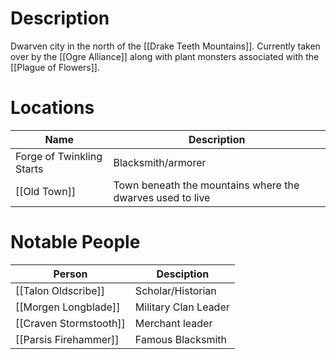 # Description
Dwarven city in the north of the [[Drake Teeth Mountains]]. Currently taken over by the [[Ogre Alliance]] along with plant monsters associated with the [[Plague of Flowers]].

# Locations
| Name                      | Description                                               |
| ------------------------- | --------------------------------------------------------- |
| Forge of Twinkling Starts | Blacksmith/armorer                                        |
| [[Old Town]]                  | Town beneath the mountains where the dwarves used to live |

# Notable People
| Person                 | Desciption           |
| ---------------------- | -------------------- |
| [[Talon Oldscribe]]    | Scholar/Historian    |
| [[Morgen Longblade]]   | Military Clan Leader |
| [[Craven Stormstooth]] | Merchant leader      |
| [[Parsis Firehammer]]  | Famous Blacksmith    |
